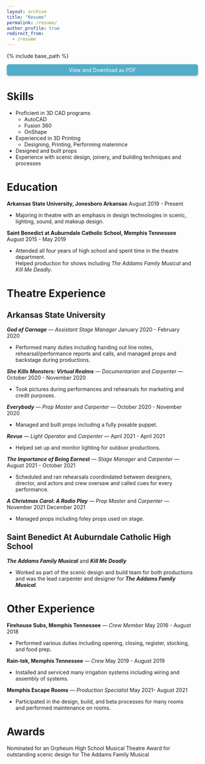 ```yaml
---
layout: archive
title: "Resume"
permalink: /resume/
author_profile: true
redirect_from:
  - /resume
---
```


{% include base_path %}

<a href="https://docs.google.com/document/d/1r2sbgcDgDxmxz0EYZ4J5erLjHD2u6MNY7USb8visLvU/export?format=pdf" target=_blank
   style="width:100%;display:block;text-align:center;padding:.5em;background-color:#52adc8;color:#fff;border-radius:6px;box-shadow:0 4px 6px rgba(50,50,93,.11), 0 1px 3px          rgba(0,0,0,.08);text-decoration:none">View and Download as PDF</a>  
   
   
   
   
Skills
======
  
* Proficient in 3D CAD programs
  * AutoCAD
  * Fusion 360
  * OnShape
* Experienced in 3D Printing
  * Designing, Printing, Performing matenince 
* Designed and built props 
* Experience with scenic design, joinery, and building techniques and processes
  
  
  
    
Education
======
**Arkansas State University, Jonesboro Arkansas** August 2019 - Present  
  * Majoring in theatre with an emphasis in design technologies in scenic, lighting,
    sound, and makeup design.  

**Saint Benedict at Auburndale Catholic School, Memphis Tennessee** August 2015 - May 2019  
  * Attended all four years of high school and spent time in the theatre department.  
    Helped production for shows including *The Addams Family Musical* and *Kill Me Deadly*.  
  
  
  
    
Theatre Experience
======
## **Arkansas State University**  
***God of Carnage*** — *Assistant Stage Manager* January 2020 - February 2020    
  * Performed many duties including handing out line notes, rehearsal/performance reports and calls, and managed props and backstage during productions.  

***She Kills Monsters: Virtual Realms*** — *Documentarian* and *Carpenter* — October 2020 - November 2020  
  * Took pictures during performances and rehearsals for marketing and credit purposes.  

***Everybody*** — *Prop Master* and *Carpenter* — October 2020 - November 2020  
  * Managed and built props including a fully posable puppet.   

***Revue*** — *Light Operator* and *Carpenter* — April 2021 - April 2021  
  * Helped set up and monitor lighting for outdoor productions.   

***The Importance of Being Earnest*** — *Stage Manager* and *Carpenter* — August 2021 - October 2021  
  * Scheduled and ran rehearsals coordindated between designers, director, and actors and crew oversaw and called cues for every performance.   

***A Christmas Carol: A Radio Play*** — *Prop Master* and *Carpenter* — November 2021 December 2021  
  * Managed props including foley props used on stage.   

## **Saint Benedict At Auburndale Catholic High School**  
***The Addams Family Musical*** and ***Kill Me Deadly***  
  * Worked as part of the scenic design and build team for both productions and was the lead carpenter and designer for ***The Addams Family Musical***.  
  
  
  
    
Other Experience  
======
**Firehouse Subs, Memphis Tennessee** — *Crew Member* May 2016 - August 2018  
  * Performed various duties including opening, closing, register, stocking, and food prep.   

**Rain-tek, Memphis Tennessee** — *Crew* May 2019 - August 2019   
  * Installed and serviced many irrigation systems including wiring and assembly of systems.   

**Memphis Escape Rooms** — *Production Specialist* May 2021- August 2021   
  * Participated in the design, build, and beta processes for many rooms and performed maintenance on rooms.  
    
    
    
    
Awards 
======
 Nominated for an Orpheum High School Musical Theatre Award for outstanding scenic
 design for The Addams Family Musical

